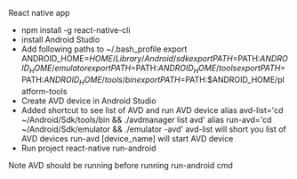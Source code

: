 React native app

- npm install -g react-native-cli
- install Android Studio
- Add following paths to ~/.bash_profile
    export ANDROID_HOME=$HOME/Library/Android/sdk
    export PATH=$PATH:$ANDROID_HOME/emulator
    export PATH=$PATH:$ANDROID_HOME/tools
    export PATH=$PATH:$ANDROID_HOME/tools/bin
    export PATH=$PATH:$ANDROID_HOME/platform-tools
- Create AVD device in Android Studio
- Added shortcut to see list of AVD and run AVD device
    alias avd-list='cd ~/Android/Sdk/tools/bin && ./avdmanager list avd'
    alias run-avd='cd ~/Android/Sdk/emulator && ./emulator -avd'
    avd-list will short you list of AVD devices
    run-avd [device_name] will start AVD device
- Run project 
    react-native run-android


Note AVD should be running before running run-android cmd 